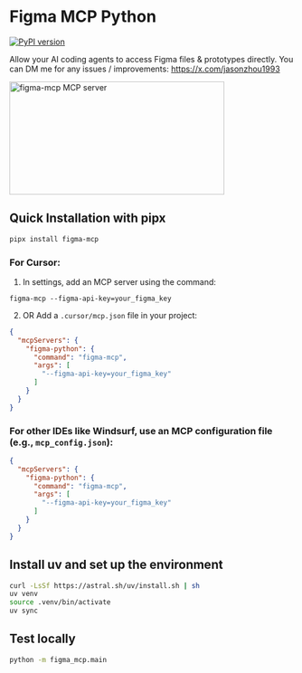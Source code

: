 # Figma MCP Python

[![PyPI version](https://badge.fury.io/py/figma-mcp.svg)](https://badge.fury.io/py/figma-mcp)

Allow your AI coding agents to access Figma files & prototypes directly.
You can DM me for any issues / improvements: https://x.com/jasonzhou1993

<a href="https://glama.ai/mcp/servers/pqweyr4aq9">
  <img width="380" height="200" src="https://glama.ai/mcp/servers/pqweyr4aq9/badge" alt="figma-mcp MCP server" />
</a>

## Quick Installation with pipx

```bash
pipx install figma-mcp
```

### For Cursor:

1. In settings, add an MCP server using the command:
```shell
figma-mcp --figma-api-key=your_figma_key
```

2. OR Add a `.cursor/mcp.json` file in your project:

```json
{
  "mcpServers": {
    "figma-python": {
      "command": "figma-mcp",
      "args": [
        "--figma-api-key=your_figma_key"
      ]
    } 
  }
}
```


### For other IDEs like Windsurf, use an MCP configuration file (e.g., `mcp_config.json`):

```json
{
  "mcpServers": {
    "figma-python": {
      "command": "figma-mcp",
      "args": [
        "--figma-api-key=your_figma_key"
      ]
    } 
  }
}
```


## Install uv and set up the environment
```bash
curl -LsSf https://astral.sh/uv/install.sh | sh
uv venv
source .venv/bin/activate
uv sync
```

## Test locally
```bash
python -m figma_mcp.main
```